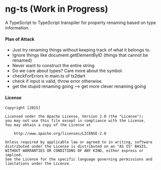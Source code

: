 # ng-ts (Work in Progress)

A TypeScript to TypeScript transpiler for property renaming based on type information. 


#### Plan of Attack
- Just try renaming things without keeping track of what it belongs to.
- Ignore things like document.getElementByID (things that cannot be renamed)
- Never want to construct the entire string
- Do we care about types? Care more about the symbol. 
- checkForErrors in main.ts of ts2dart
- check if input is valid, throw error otherwise.
- get the stupid renaming going --> get more clever renaming going

#### License
```
Copyright [2015]

Licensed under the Apache License, Version 2.0 (the "License");
you may not use this file except in compliance with the License.
You may obtain a copy of the License at

    http://www.apache.org/licenses/LICENSE-2.0

Unless required by applicable law or agreed to in writing, software
distributed under the License is distributed on an "AS IS" BASIS,
WITHOUT WARRANTIES OR CONDITIONS OF ANY KIND, either express or implied.
See the License for the specific language governing permissions and
limitations under the License.
```